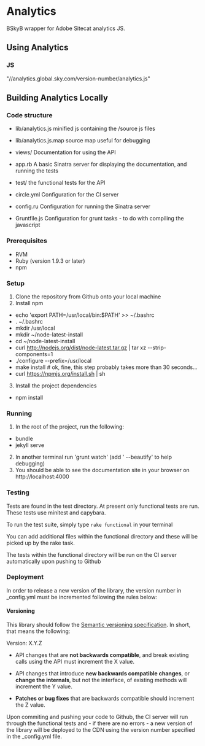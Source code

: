 Analytics
=========
BSkyB wrapper for Adobe Sitecat analytics JS.

## Using Analytics
### JS
"//analytics.global.sky.com/version-number/analytics.js"

## Building Analytics Locally

### Code structure
- lib/analytics.js
  minified js containing the /source js files

- lib/analytics.js.map
  source map useful for debugging

- views/
  Documentation for using the API

- app.rb
  A basic Sinatra server for displaying the documentation, and running the tests

- test/
  the functional tests for the API

- circle.yml
  Configuration for the CI server

- config.ru
  Configuration for running the Sinatra server

- Gruntfile.js
  Configuration for grunt tasks - to do with compiling the javascript

### Prerequisites

- RVM
- Ruby (version 1.9.3 or later)
- npm

### Setup
1. Clone the repository from Github onto your local machine
2. Install npm
  - echo 'export PATH=/usr/local/bin:$PATH' >> ~/.bashrc
  - . ~/.bashrc
  - mkdir /usr/local
  - mkdir ~/node-latest-install
  - cd ~/node-latest-install
  - curl http://nodejs.org/dist/node-latest.tar.gz | tar xz --strip-components=1
  - ./configure --prefix=/usr/local
  - make install # ok, fine, this step probably takes more than 30 seconds...
  - curl https://npmjs.org/install.sh | sh
3. Install the project dependencies
  - npm install

### Running

1. In the root of the project, run the following:
  - bundle
  - jekyll serve
2. In another terminal run 'grunt watch' (add ' --beautify' to help debugging)
3. You should be able to see the documentation site in your browser on http://localhost:4000

### Testing
Tests are found in the test directory. At present only functional
tests are run. These tests use minitest and capybara.

To run the test suite, simply type `rake functional` in your terminal

You can add additional files within the functional directory and these will be
picked up by the rake task.

The tests within the functional directory will be run on the CI server
automatically upon pushing to Github

### Deployment
In order to release a new version of the library, the version number in _config.yml must be
incremented following the rules below: 

#### Versioning
This library should follow the [Semantic versioning
specification](http://semver.org/). In short, that means the following:

Version: X.Y.Z

- API changes that are **not backwards compatible**, and break existing
  calls using the API must increment the X value.

- API changes that introduce **new backwards compatible changes**, or **change the
  internals**, but not the interface, of existing methods will increment the
  Y value.

- **Patches or bug fixes** that are backwards compatible should increment the
  Z value.


Upon commiting and pushing your code to Github, the CI server will run through
the functional tests and - if there are no errors - a new version of the library
will be deployed to the CDN using the version number specified in the
_config.yml file.
